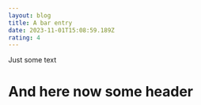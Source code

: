 ```yaml
---
layout: blog
title: A bar entry
date: 2023-11-01T15:08:59.189Z
rating: 4
---
```

Just some text

# And here now some header